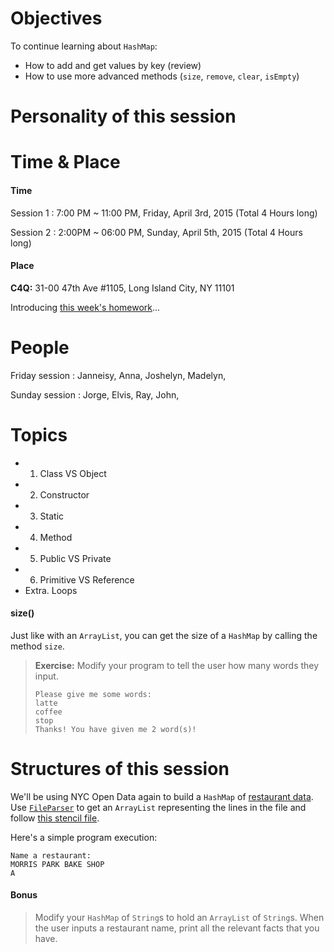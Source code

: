 # Objectives

To continue learning about `HashMap`:
- How to add and get values by key (review)
- How to use more advanced methods (`size`, `remove`, `clear`, `isEmpty`)

# Personality of this session

# Time & Place

#### Time

Session 1 : 7:00 PM ~ 11:00 PM, Friday, April 3rd, 2015 (Total 4 Hours long)

Session 2 : 2:00PM ~ 06:00 PM, Sunday, April 5th, 2015 (Total 4 Hours long)


#### Place
**C4Q:** 31-00 47th Ave #1105, Long Island City, NY 11101

Introducing [this week's homework](https://github.com/accesscode-2-1/unit-0/issues/6)...

# People

Friday session : Janneisy, Anna, Joshelyn, Madelyn,

Sunday session : Jorge, Elvis, Ray, John,

# Topics

- 1. Class VS Object
- 2. Constructor
- 3. Static
- 4. Method
- 5. Public VS Private
- 6. Primitive VS Reference
- Extra. Loops


#### size()

Just like with an `ArrayList`, you can get the size of a `HashMap` by calling the method `size`.

> **Exercise:** Modify your program to tell the user how many words they input.
> ```
> Please give me some words:
> latte
> coffee
> stop
> Thanks! You have given me 2 word(s)!
> ```



# Structures of this session

We'll be using NYC Open Data again to build a `HashMap` of [restaurant data](https://data.cityofnewyork.us/Health/DOHMH-New-York-City-Restaurant-Inspection-Results/xx67-kt59). Use [`FileParser`](in-class%20exercise%20solutions/RestaurantFacts/FileParser.java) to get an `ArrayList` representing the lines in the file and follow [this stencil file](in-class%20exercise%20solutions/RestaurantFacts/RestaurantFacts.java).

Here's a simple program execution:

```
Name a restaurant:
MORRIS PARK BAKE SHOP
A
```

#### Bonus
> Modify your `HashMap` of `String`s to hold an `ArrayList` of `String`s. When the user inputs a restaurant name, print all the relevant facts that you have.
